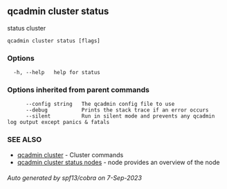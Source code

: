 ## qcadmin cluster status

status cluster

```
qcadmin cluster status [flags]
```

### Options

```
  -h, --help   help for status
```

### Options inherited from parent commands

```
      --config string   The qcadmin config file to use
      --debug           Prints the stack trace if an error occurs
      --silent          Run in silent mode and prevents any qcadmin log output except panics & fatals
```

### SEE ALSO

* [qcadmin cluster](qcadmin_cluster.md)	 - Cluster commands
* [qcadmin cluster status nodes](qcadmin_cluster_status_nodes.md)	 - node provides an overview of the node

###### Auto generated by spf13/cobra on 7-Sep-2023

